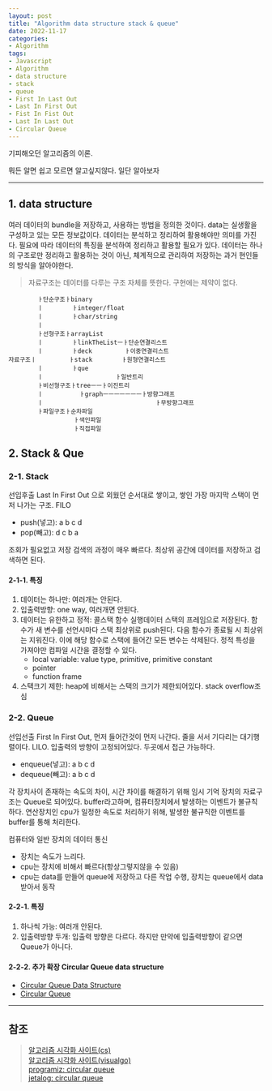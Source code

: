 ```yaml
---
layout: post
title: "Algorithm data structure stack & queue"
date: 2022-11-17
categories:
- Algorithm
tags:
- Javascript
- Algorithm
- data structure
- stack
- queue
- First In Last Out
- Last In First Out
- Fist In Fist Out
- Last In Last Out
- Circular Queue
---
```


기피해오던 알고리즘의 이론.

뭐든 알면 쉽고 모르면 알고싶지않다. 일단 알아보자

---

## 1. data structure

여러 데이터의 bundle을 저장하고, 사용하는 방법을 정의한 것이다. data는 실생활을 구성하고 있는 모든 정보값이다. 데이터는 분석하고 정리하여 활용해야만 의미를 가진다. 필요에 따라 데이터의 특징을 분석하여 정리하고 활용할 필요가 있다. 데이터는 하나의 구조로만 정리하고 활용하는 것이 아닌, 체계적으로 관리하여 저장하는 과거 현인들의 방식을 알아야한다.

> 자료구조는 데이터를 다루는 구조 자체를 뜻한다. 구현에는 제약이 없다.

```
        ㅏ단순구조ㅏbinary
        ㅣ        ㅏinteger/float
        ㅣ        ㅏchar/string
        ㅣ
        ㅏ선형구조ㅏarrayList
        ㅣ        ㅏlinkTheListㅡㅏ단순연결리스트
        ㅣ        ㅏdeck         ㅏ이중연결리스트
자료구조ㅣ         ㅏstack        ㅏ원형연결리스트
        ㅣ        ㅏque
        ㅣ                    ㅏ일반트리
        ㅏ비선형구조ㅏtreeㅡㅡㅏ이진트리
        ㅣ          ㅏgraphㅡㅡㅡㅡㅡㅡㅡㅏ방향그래프
        ㅣ                               ㅏ무방향그래프
        ㅏ파일구조ㅏ순차파일
                  ㅏ색인파일
                  ㅏ직접파일
```

## 2. Stack & Que

### 2-1. Stack

선입후출 Last In First Out 으로 외웠던 순서대로 쌓이고, 쌓인 가장 마지막 스택이 먼저 나가는 구조. FILO

- push(넣고): a b c d
- pop(빼고): d c b a

조회가 필요없고 저장 검색의 과정이 매우 빠르다. 최상위 공간에 데이터를 저장하고 검색하면 된다.

#### 2-1-1. 특징

1. 데이터는 하나만: 여러개는 안된다.
2. 입출력방향: one way, 여러개면 안된다.
3. 데이터는 유한하고 정적: 콜스택 함수 실행데이터 스택의 프레임으로 저장된다. 함수가 새 변수를 선언시마다 스택 최상위로 push된다. 다음 함수가 종료될 시 최상위는 지워진다. 이에 해당 함수로 스택에 들어간 모든 변수는 삭제된다. 정적 특성을 가져야만 컴파일 시간을 결정할 수 있다.
   - local variable: value type, primitive, primitive constant
   - pointer
   - function frame
3. 스택크기 제한: heap에 비해서는 스택의 크기가 제한되어있다. stack overflow조심

### 2-2. Queue

선입선출 First In First Out, 먼저 들어간것이 먼저 나간다. 줄을 서서 기다리는 대기행렬이다. LILO. 입출력의 방향이 고정되어있다. 두곳에서 접근 가능하다.

- enqueue(넣고): a b c d
- dequeue(빼고): a b c d

각 장치사이 존재하는 속도의 차이, 시간 차이를 해결하기 위해 임시 기억 장치의 자료구조는 Queue로 되어있다. buffer라고하며, 컴퓨터장치에서 발생하는 이벤트가 불규칙하다. 연산장치인 cpu가 일정한 속도로 처리하기 위해, 발생한 불규칙한 이벤트를 buffer를 통해 처리한다.

컴퓨터와 일반 장치의 데이터 통신

- 장치는 속도가 느리다.
- cpu는 장치에 비해서 빠르다(항상그렇지않을 수 있음)
- cpu는 data를 만들어 queue에 저장하고 다른 작업 수행, 장치는 queue에서 data받아서 동작

#### 2-2-1. 특징

1. 하나씩 가능: 여러개 안된다.
2. 입출력방향 두개: 입출력 방향은 다르다. 하지만 만약에 입출력방향이 같으면 Queue가 아니다.

#### 2-2-2. 추가 확장 Circular Queue data structure

- [Circular Queue Data Structure](https://www.programiz.com/dsa/circular-queue)
- [Circular Queue](https://jetalog.net/119)

---

## 참조

> [알고리즘 시각화 사이트(cs)](https://www.cs.usfca.edu/~galles/visualization/Algorithms.html)   
> [알고리즘 시각화 사이트(visualgo)](https://visualgo.net/en/list?slide=2-8)   
> [programiz: circular queue](https://www.programiz.com/dsa/circular-queue)   
> [jetalog: circular queue](https://jetalog.net/119)